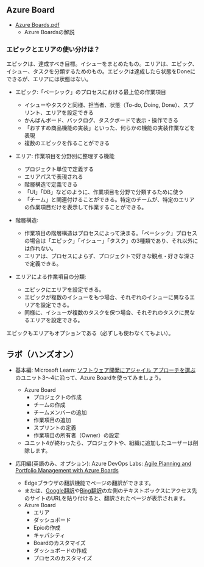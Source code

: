 
## Azure Board

- [Azure Boards.pdf](pdf/Azure%20Boards.pdf)
  - Azure Boardsの解説

### エピックとエリアの使い分けは？

エピックは、達成すべき目標。イシューをまとめたもの。エリアは、エピック、イシュー、タスクを分類するためのもの。エピックは達成したら状態をDoneにできるが、エリアには状態はない。

- エピック:「ベーシック」のプロセスにおける最上位の作業項目
  - イシューやタスクと同様、担当者、状態（To-do, Doing, Done）、スプリント、エリアを設定できる
  - かんばんボード、バックログ、タスクボードで表示・操作できる
  - 「おすすめ商品機能の実装」といった、何らかの機能の実装作業などを表現
  - 複数のエピックを作ることができる
- エリア: 作業項目を分野別に整理する機能
  - プロジェクト単位で定義する
  - エリアパスで表現される
  - 階層構造で定義できる
  - 「UI」「DB」などのように、作業項目を分野で分類するために使う
  - 「チーム」と関連付けることができる。特定のチームが、特定のエリアの作業項目だけを表示して作業することができる。

- 階層構造:
  - 作業項目の階層構造はプロセスによって決まる。「ベーシック」プロセスの場合は「エピック」「イシュー」「タスク」の3種類であり、それ以外には作れない。
  - エリアは、プロセスによらず、プロジェクトで好きな観点・好きな深さで定義できる。

- エリアによる作業項目の分類:
  - エピックにエリアを設定できる。
  - エピックが複数のイシューをもつ場合、それぞれのイシューに異なるエリアを設定できる。
  - 同様に、イシューが複数のタスクを保つ場合、それぞれのタスクに異なるエリアを設定できる。

エピックもエリアもオプションである（必ずしも使わなくてもよい）。

## ラボ（ハンズオン）

- 基本編: Microsoft Learn: [ソフトウェア開発にアジャイル アプローチを選ぶ](https://docs.microsoft.com/ja-jp/learn/modules/choose-an-agile-approach/) のユニット3～4に沿って、Azure Boardを使ってみましょう。
  - Azure Board
    - プロジェクトの作成
    - チームの作成
    - チームメンバーの追加
    - 作業項目の追加
    - スプリントの定義
    - 作業項目の所有者（Owner）の設定
  - ユニット4が終わったら、プロジェクトや、組織に追加したユーザーは削除します。

- 応用編(英語のみ、オプション): Azure DevOps Labs: [Agile Planning and Portfolio Management with Azure Boards](https://azuredevopslabs.com//labs/azuredevops/agile/)
  - Edgeブラウザの翻訳機能でページの翻訳ができます。
  - または、[Google翻訳](https://translate.google.co.jp/?hl=ja&sl=auto&tl=en&op=translate)や[Bing翻訳](https://www.bing.com/translator?to=ja&setlang=ja)の左側のテキストボックスにアクセス先のサイトのURLを貼り付けると、翻訳されたページが表示されます。
  - Azure Board
    - エリア
    - ダッシュボード
    - Epicの作成
    - キャパシティ
    - Boardのカスタマイズ
    - ダッシュボードの作成
    - プロセスのカスタマイズ
